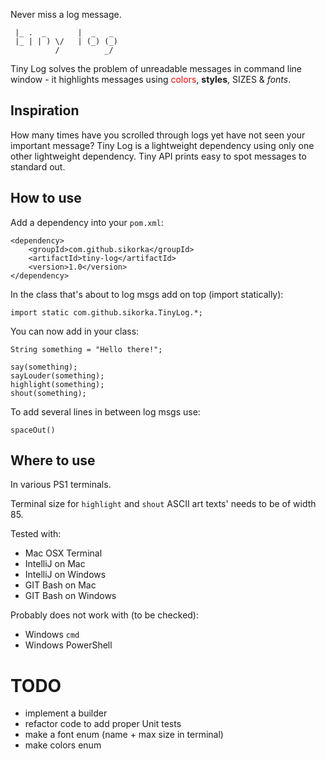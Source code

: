 Never miss a log message.

     |_ .  _       |  _   _    
     |_ | | ) \/   | (_) (_)   
              /          _/   

Tiny Log solves the problem of unreadable messages in command line window - it highlights messages using <font color="red">colors</font>, **styles**, SIZES & *fonts*. 


Inspiration
-----------

How many times have you scrolled through logs yet have not seen your important message? 
Tiny Log is a lightweight dependency using only one other lightweight dependency. 
Tiny API prints easy to spot messages to standard out. 


How to use
----------

Add a dependency into your `pom.xml`:

    <dependency>
        <groupId>com.github.sikorka</groupId>
        <artifactId>tiny-log</artifactId>
        <version>1.0</version>
    </dependency>

In the class that's about to log msgs add on top (import statically): 

    import static com.github.sikorka.TinyLog.*;

You can now add in your class:

    String something = "Hello there!";
    
    say(something);
    sayLouder(something);
    highlight(something);
    shout(something);

To add several lines in between log msgs use: 

    spaceOut()


Where to use
------------

In various PS1 terminals. 

Terminal size for `highlight` and `shout` ASCII art texts' needs to be of width 85. 

Tested with: 

- Mac OSX Terminal 
- IntelliJ on Mac
- IntelliJ on Windows 
- GIT Bash on Mac 
- GIT Bash on Windows 

Probably does not work with (to be checked): 

- Windows `cmd` 
- Windows PowerShell 



TODO
====

- implement a builder 
- refactor code to add proper Unit tests 
- make a font enum (name + max size in terminal) 
- make colors enum 

